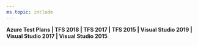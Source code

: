 ```yaml
---
ms.topic: include
---
```


**Azure Test Plans | TFS 2018 | TFS 2017 | TFS 2015 | Visual Studio 2019 | Visual Studio 2017 | Visual Studio 2015**

